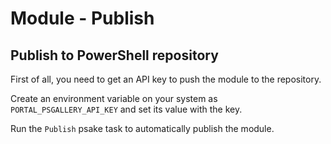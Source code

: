 # Module - Publish

## Publish to PowerShell repository

First of all, you need to get an API key to push the module to the repository.

Create an environment variable on your system as `PORTAL_PSGALLERY_API_KEY` and set its value with the key.

Run the `Publish` psake task to automatically publish the module.
